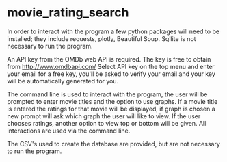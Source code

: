 # movie_rating_search

In order to interact with the program a few python packages will need to be installed; they include requests, plotly, Beautiful Soup. Sqllite is not necessary to run the program. 

An API key from the OMDb web API is required. The key is free to obtain from http://www.omdbapi.com/ 
  Select API key on the top menu and enter your email for a free key, you'll be asked to verify your email and your key will be automatically generated for you.
  
The command line is used to interact with the program, the user will be prompted to enter movie titles and the option to use graphs. If a movie title is entered the ratings for that movie will be displayed, if graph is chosen a new prompt will ask which graph the user will like to view. If the user chooses ratings, another option to view top or bottom will be given. All interactions are used via the command line. 

The CSV's used to create the database are provided, but are not necessary to run the program. 
